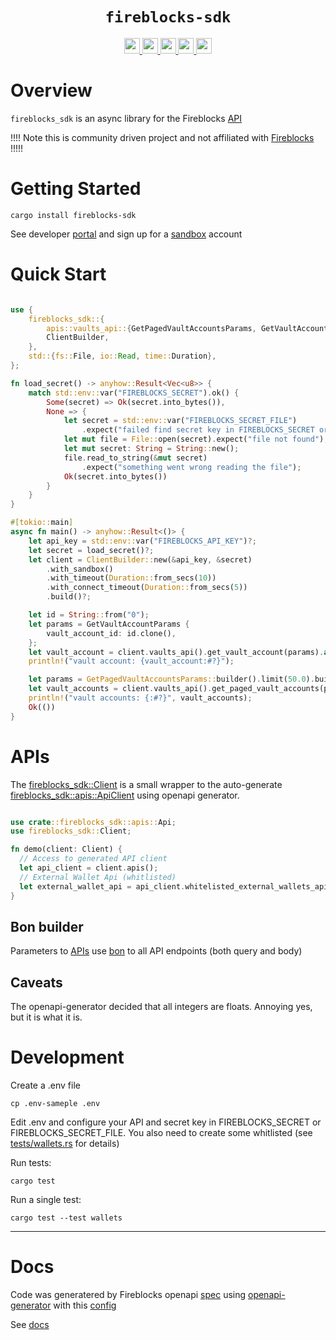<div align="center">
  <h1><code>fireblocks-sdk</code></h1>
  <a href="https://docs.rs/fireblocks-sdk/">
    <img src="https://docs.rs/fireblocks-sdk/badge.svg" height="25">
  </a>
  <a href="https://github.com/CarteraMesh/fireblocks-sdk-rs/actions">
    <img src="https://github.com/CarteraMesh/fireblocks-sdk-rs/workflows/Continuous%20integration/badge.svg" height="25">
  </a>
  <a href="https://deps.rs/repo/github/CarteraMesh/fireblocks-sdk-rs">
    <img src="https://deps.rs/repo/github/CarteraMesh/fireblocks-sdk-rs/status.svg" height="25">
  </a>
  <a href="https://codecov.io/github/CarteraMesh/fireblocks-sdk-rs" > 
   <img src="https://codecov.io/github/CarteraMesh/fireblocks-sdk-rs/graph/badge.svg?token=dILa1k9tlW" height="25"/> 
 </a>
  <a href="https://crates.io/crates/fireblocks-sdk">
    <img src="https://img.shields.io/crates/v/fireblocks-sdk.svg" height="25">
  </a>
</div>


# Overview

`fireblocks_sdk` is an async library for the Fireblocks [API](https://docs.fireblocks.com/api/swagger-ui/#)

!!!! Note this is community driven project and not affiliated with [Fireblocks](https://fireblocks.io) !!!!!

# Getting Started

```shell
cargo install fireblocks-sdk
```

See developer [portal](https://developers.fireblocks.com/docs/introduction) and sign up for a [sandbox](https://developers.fireblocks.com/docs/sandbox-quickstart) account

# Quick Start

```rust

use {
    fireblocks_sdk::{
        apis::vaults_api::{GetPagedVaultAccountsParams, GetVaultAccountParams},
        ClientBuilder,
    },
    std::{fs::File, io::Read, time::Duration},
};

fn load_secret() -> anyhow::Result<Vec<u8>> {
    match std::env::var("FIREBLOCKS_SECRET").ok() {
        Some(secret) => Ok(secret.into_bytes()),
        None => {
            let secret = std::env::var("FIREBLOCKS_SECRET_FILE")
                .expect("failed find secret key in FIREBLOCKS_SECRET or FIREBLOCKS_SECRET_FILE");
            let mut file = File::open(secret).expect("file not found");
            let mut secret: String = String::new();
            file.read_to_string(&mut secret)
                .expect("something went wrong reading the file");
            Ok(secret.into_bytes())
        }
    }
}

#[tokio::main]
async fn main() -> anyhow::Result<()> {
    let api_key = std::env::var("FIREBLOCKS_API_KEY")?;
    let secret = load_secret()?;
    let client = ClientBuilder::new(&api_key, &secret)
        .with_sandbox()
        .with_timeout(Duration::from_secs(10))
        .with_connect_timeout(Duration::from_secs(5))
        .build()?;

    let id = String::from("0");
    let params = GetVaultAccountParams {
        vault_account_id: id.clone(),
    };
    let vault_account = client.vaults_api().get_vault_account(params).await?;
    println!("vault account: {vault_account:#?}");

    let params = GetPagedVaultAccountsParams::builder().limit(50.0).build();
    let vault_accounts = client.vaults_api().get_paged_vault_accounts(params).await?;
    println!("vault accounts: {:#?}", vault_accounts);
    Ok(())
}
```

# APIs

The [fireblocks_sdk::Client](./struct.Client.html) is a small wrapper to the auto-generate [fireblocks_sdk::apis::ApiClient](./apis/struct.ApiClient.html) using openapi generator.

```rust

use crate::fireblocks_sdk::apis::Api;
use fireblocks_sdk::Client;

fn demo(client: Client) {
  // Access to generated API client
  let api_client = client.apis();
  // External Wallet Api (whitlisted)
  let external_wallet_api = api_client.whitelisted_external_wallets_api();
}
```

## Bon builder

Parameters to [APIs](fireblocks_sdk::apis::ApiClient) use [bon](https://crates.io/crates/bon) to all API endpoints (both query and body)

## Caveats 

The openapi-generator decided that all integers are floats. Annoying yes, but it is what it is.

# Development

Create a .env file

```shell
cp .env-sameple .env
```

Edit .env and configure your API and secret key in FIREBLOCKS_SECRET or FIREBLOCKS_SECRET_FILE. You also need to create some whitlisted (see [tests/wallets.rs](./tests/wallets.rs) for details)

Run tests:
```shell
cargo test
```

Run a single test:
```shell
cargo test --test wallets
```

---

# Docs 

Code was generatered by Fireblocks openapi [spec](https://raw.githubusercontent.com/fireblocks/fireblocks-openapi-spec/refs/heads/main/api-spec-v2.yaml) using [openapi-generator](./Makefile) with this [config](./generator/config.yaml)

See [docs](./docs/README.md)
